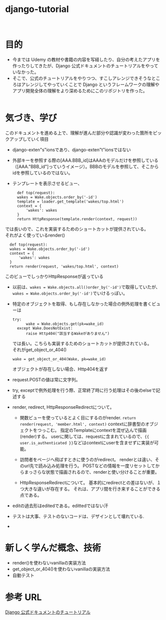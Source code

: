 # django-tutorial

<br>

# 目的

- 今までは Udemy の教材や書籍の内容を写経したり、自分の考えたアプリを作ったりしてきたが、Django 公式ドキュメントのチュートリアルをやっていなかった。
- そこで、公式のチュートリアルをやりつつ、すこしアレンジできそうなところはアレンジしてやっていくことで Django というフレームワークの理解やアプリ開発全体の理解をより深めるためにこのリポジトリを作った。<br><br>

# 気づき、学び

このドキュメントを進める上で、理解が進んだ部分や認識が変わった箇所をピックアップしていく項目<br>

- django-exten"s"ionsであり、django-exten"t"ionsではない


- 外部キーを参照する際の[AAA.BBB_id]はAAAのモデルだけを参照している（[AAA."BBB_id"]っていうイメージ）。BBBのモデルを参照して、そこからidを参照しているのではない。


- テンプレートを表示させるビュー、
  ```
    def top(request):
    wakes = Wake.objects.order_by('-id')
    template = loader.get_template('wakes/top.html')
    context = {
        'wakes': wakes
    }
    return HttpResponse(template.render(context, request))
    ```
では長いので、これを実装するためのショートカットが提供されている。<br>
それがよく使っているrender()<br>
  ```
    def top(request):
    wakes = Wake.objects.order_by('-id')
    context = {
        'wakes': wakes
    }
    return render(request, 'wakes/top.html', context)
  ```
  このビューでしっかりHttpResponseが返っている


- 以前は、```wakes = Wake.objects.all()order_by('-id')```で取得していたが、<br>```wakes = Wake.objects.order_by('-id')```でいけるっぽい。


- 特定のオブジェクトを取得、もし存在しなかった場合の例外処理を書くビューは<br>
  ```
  try:
        wake = Wake.objects.get(pk=wake_id)
    except Wake.DoesNotExist:
        raise Http404("該当するWakeがありません")
  ```
  では長い。こちらも実装するためのショートカットが提供されている。<br>
  それがget_object_or_404()<br>
  ```
  wake = get_object_or_404(Wake, pk=wake_id)
  ```
  オブジェクトが存在しない場合、Http404を返す


- request.POSTの値は常に文字列。


- try, exceptで例外処理を行う際、正常終了時に行う処理はその後のelseで記述する


- render, redirect, HttpResponseRedirectについて。
  - 関数ビューを使っているとよく目にするのがrender.
    ```return render(request, 'member.html', context)```
    contextに辞書型のオブジェクトをつっこむ。
    指定のTemplateにcontextを混ぜ込んで描画(render)する。
    userに関しては、requestに含まれているので、```{{ user.is_authenticated }}```などはcontextにuserを含ませずに実装が可能。
  
  - 訪問者をページへ飛ばすときに使うのがredirect。
    renderとは違い、そのurl先で読み込み処理を行う。
    POSTなどの情報を一度リセットしてからまっさらな状態で描画されるので、renderと使い分けることが重要。

  - HttpResponseRedirectについて。
    基本的にredirectとの差はないが、１つ大きな違いが存在する。
    それは、アプリ間を行き来することができる点である。


- editの過去形はeditedである。edittedではない汗


- テストは大事、テストのないコードは、デザインとして壊れている.


- 

# 新しく学んだ概念、技術
- render()を使わないvanillaの実装方法
- get_object_or_404()を使わないvanillaの実装方法
- 自動テスト

# 参考 URL

[Django 公式ドキュメントのチュートリアル](https://docs.djangoproject.com/ja/3.2/intro/tutorial01/)
